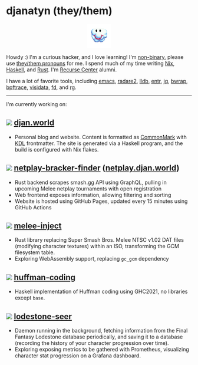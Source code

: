 # djanatyn (they/them)

<p align="center"><img src="./randall.gif"></p>

Howdy :) I'm a curious hacker, and I love learning! I'm [non-binary](https://en.wikipedia.org/wiki/Non-binary_gender), please use [they/them pronouns](https://pronoun.is/they) for me. I spend much of my time writing [Nix](https://nixos.org/), [Haskell](https://www.haskell.org/), and [Rust](https://www.rust-lang.org/). I'm [Recurse Center](https://www.recurse.com/about) alumni.

I have a lot of favorite tools, including [emacs](https://www.gnu.org/software/emacs/), [radare2](https://rada.re/n/radare2.html), [lldb](https://lldb.llvm.org/), [entr](https://eradman.com/entrproject/), [jq](https://stedolan.github.io/jq/), [bwrap](https://github.com/containers/bubblewrap), [bpftrace](https://bpftrace.org/), [visidata](https://www.visidata.org/), [fd](https://github.com/sharkdp/fd), and [rg](https://github.com/BurntSushi/ripgrep).

---

I'm currently working on:
## <img src="https://raw.githubusercontent.com/simple-icons/simple-icons/521c96fd04b0ea93034db8715eda5a4de27a58bb/icons/haskell.svg" width="32"> [djan.world](https://github.com/djanatyn/djan.world)
  - Personal blog and website. Content is formatted as [CommonMark](https://commonmark.org/) with [KDL](https://kdl.dev) frontmatter. The site is generated via a Haskell program, and the build is configured with Nix flakes.
## <img src="https://raw.githubusercontent.com/simple-icons/simple-icons/521c96fd04b0ea93034db8715eda5a4de27a58bb/icons/rust.svg" width="32"> [netplay-bracker-finder](https://github.com/netplay-bracket-finder/netplay-bracket-finder) ([netplay.djan.world](https://netplay.djan.world))
  - Rust backend scrapes smash.gg API using GraphQL, pulling in upcoming Melee netplay tournaments with open registration
  - Web frontend exposes information, allowing filtering and sorting
  - Website is hosted using GitHub Pages, updated every 15 minutes using GitHub Actions
## <img src="https://raw.githubusercontent.com/simple-icons/simple-icons/521c96fd04b0ea93034db8715eda5a4de27a58bb/icons/rust.svg" width="32"> [melee-inject](https://github.com/djanatyn/melee-inject)
  - Rust library replacing Super Smash Bros. Melee NTSC v1.02 DAT files (modifying character textures) within an ISO, transforming the GCM filesystem table.
  - Exploring WebAssembly support, replacing `gc_gcm` dependency
## <img src="https://raw.githubusercontent.com/simple-icons/simple-icons/521c96fd04b0ea93034db8715eda5a4de27a58bb/icons/haskell.svg" width="32"> [huffman-coding](https://github.com/djanatyn/huffman-coding)
  - Haskell implementation of Huffman coding using GHC2021, no libraries except `base`.
## <img src="https://raw.githubusercontent.com/simple-icons/simple-icons/521c96fd04b0ea93034db8715eda5a4de27a58bb/icons/rust.svg" width="32"> [lodestone-seer](https://github.com/djanatyn/lodestone-seer)
  - Daemon running in the background, fetching information from the Final Fantasy Lodestone database periodically, and saving it to a database (recording the history of your character progression over time).
  - Exploring exposing metrics to be gathered with Prometheus, visualizing character stat progression on a Grafana dashboard.
